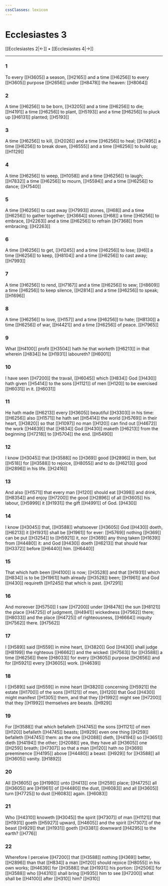 ```yaml
---
cssClasses: lexicon
---
```

# Ecclesiastes 3

[[Ecclesiastes 2|←]] • [[Ecclesiastes 4|→]]

---

### 1
To every [[H3605]] a season, [[H2165]] and a time [[H6256]] to every [[H3605]] purpose [[H2656]] under [[H8478]] the heaven: [[H8064]]

### 2
A time [[H6256]] to be born, [[H3205]] and a time [[H6256]] to die; [[H4191]] a time [[H6256]] to plant, [[H5193]] and a time [[H6256]] to pluck up [[H6131]] planted; [[H5193]]

### 3
A time [[H6256]] to kill, [[H2026]] and a time [[H6256]] to heal; [[H7495]] a time [[H6256]] to break down, [[H6555]] and a time [[H6256]] to build up; [[H1129]]

### 4
A time [[H6256]] to weep, [[H1058]] and a time [[H6256]] to laugh; [[H7832]] a time [[H6256]] to mourn, [[H5594]] and a time [[H6256]] to dance; [[H7540]]

### 5
A time [[H6256]] to cast away [[H7993]] stones, [[H68]] and a time [[H6256]] to gather together; [[H3664]] stones [[H68]] a time [[H6256]] to embrace, [[H2263]] and a time [[H6256]] to refrain [[H7368]] from embracing; [[H2263]]

### 6
A time [[H6256]] to get, [[H1245]] and a time [[H6256]] to lose; [[H6]] a time [[H6256]] to keep, [[H8104]] and a time [[H6256]] to cast away; [[H7993]]

### 7
A time [[H6256]] to rend, [[H7167]] and a time [[H6256]] to sew; [[H8609]] a time [[H6256]] to keep silence, [[H2814]] and a time [[H6256]] to speak; [[H1696]]

### 8
A time [[H6256]] to love, [[H157]] and a time [[H6256]] to hate; [[H8130]] a time [[H6256]] of war, [[H4421]] and a time [[H6256]] of peace. [[H7965]]

### 9
What [[H4100]] profit [[H3504]] hath he that worketh [[H6213]] in that wherein [[H834]] he [[H1931]] laboureth? [[H6001]]

### 10
I have seen [[H7200]] the travail, [[H6045]] which [[H834]] God [[H430]] hath given [[H5414]] to the sons [[H1121]] of men [[H120]] to be exercised [[H6031]] in it. [[H6031]]

### 11
He hath made [[H6213]] every [[H3605]] beautiful [[H3303]] in his time: [[H6256]] also [[H1571]] he hath set [[H5414]] the world [[H5769]] in their heart, [[H3820]] so that [[H1097]] no man [[H120]] can find out [[H4672]] the work [[H4639]] that [[H834]] God [[H430]] maketh [[H6213]] from the beginning [[H7218]] to [[H5704]] the end. [[H5490]]

### 12
I know [[H3045]] that [[H3588]] no [[H369]] good [[H2896]] in them, but [[H518]] for [[H3588]] to rejoice, [[H8055]] and to do [[H6213]] good [[H2896]] in his life. [[H2416]]

### 13
And also [[H1571]] that every man [[H120]] should eat [[H398]] and drink, [[H8354]] and enjoy [[H7200]] the good [[H2896]] of all [[H3605]] his labour, [[H5999]] it [[H1931]] the gift [[H4991]] of God. [[H430]]

### 14
I know [[H3045]] that, [[H3588]] whatsoever [[H3605]] God [[H430]] doeth, [[H6213]] it [[H1931]] shall be [[H1961]] for ever: [[H5769]] nothing [[H369]] can be put [[H3254]] to [[H5921]] it, nor [[H369]] any thing taken [[H1639]] from [[H4480]] it: and God [[H430]] doeth [[H6213]] that should fear [[H3372]] before [[H6440]] him. [[H6440]]

### 15
That which hath been [[H4100]] is now; [[H3528]] and that [[H1931]] which [[H834]] is to be [[H1961]] hath already [[H3528]] been; [[H1961]] and God [[H430]] requireth [[H1245]] that which is past. [[H7291]]

### 16
And moreover [[H5750]] I saw [[H7200]] under [[H8478]] the sun [[H8121]] the place [[H4725]] of judgment, [[H4941]] wickedness [[H7562]] there; [[H8033]] and the place [[H4725]] of righteousness, [[H6664]] iniquity [[H7562]] there. [[H7562]]

### 17
I [[H589]] said [[H559]] in mine heart, [[H3820]] God [[H430]] shall judge [[H8199]] the righteous [[H6662]] and the wicked: [[H7563]] for [[H3588]] a time [[H6256]] there [[H8033]] for every [[H3605]] purpose [[H2656]] and for [[H5921]] every [[H3605]] work. [[H4639]]

### 18
I [[H589]] said [[H559]] in mine heart [[H3820]] concerning [[H5921]] the estate [[H1700]] of the sons [[H1121]] of men, [[H120]] that God [[H430]] might manifest [[H1305]] them, and that they [[H1992]] might see [[H7200]] that they [[H1992]] themselves are beasts. [[H929]]

### 19
For [[H3588]] that which befalleth [[H4745]] the sons [[H1121]] of men [[H120]] befalleth [[H4745]] beasts; [[H929]] even one thing [[H259]] befalleth [[H4745]] them: as the one [[H2088]] dieth, [[H4194]] so [[H3651]] dieth [[H4194]] the other; [[H2088]] yea, they have all [[H3605]] one [[H259]] breath; [[H7307]] so that a man [[H120]] hath no [[H369]] preeminence [[H4195]] above [[H4480]] a beast: [[H929]] for [[H3588]] all [[H3605]] vanity. [[H1892]]

### 20
All [[H3605]] go [[H1980]] unto [[H413]] one [[H259]] place; [[H4725]] all [[H3605]] are [[H1961]] of [[H4480]] the dust, [[H6083]] and all [[H3605]] turn [[H7725]] to dust [[H6083]] again. [[H6083]]

### 21
Who [[H4310]] knoweth [[H3045]] the spirit [[H7307]] of man [[H1121]] that [[H1931]] goeth [[H5927]] upward, [[H4605]] and the spirit [[H7307]] of the beast [[H929]] that [[H1931]] goeth [[H3381]] downward [[H4295]] to the earth? [[H776]]

### 22
Wherefore I perceive [[H7200]] that [[H3588]] nothing [[H369]] better, [[H2896]] than that [[H834]] a man [[H120]] should rejoice [[H8055]] in his own works; [[H4639]] for [[H3588]] that [[H1931]] his portion: [[H2506]] for [[H3588]] who [[H4310]] shall bring [[H935]] him to see [[H7200]] what shall be [[H4100]] after [[H310]] him? [[H310]]